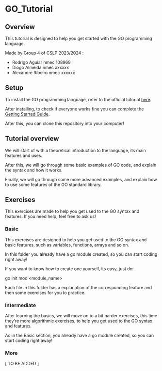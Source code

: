 # GO_Tutorial

## Overview

This tutorial is designed to help you get started with the GO programming language.

Made by Group 4 of CSLP 2023/2024 :

- Rodrigo Aguiar nmec 108969
- Diogo Almeida nmec xxxxxx
- Alexandre Ribeiro nmec xxxxxx

## Setup 

To install the GO programming language, refer to the official tutorial [here](https://go.dev/doc/installl).

After installing, to check if everyone works fine you can complete the [Getting Started Guide](https://go.dev/doc/tutorial/getting-started).

After this, you can clone this repository into your computer!

## Tutorial overview

We will start of with a theoretical introduction to the language, its main features and uses.

After this, we will go through some basic examples of GO code, and explain the syntax and how it works.

Finally, we will go through some more advanced examples, and explain how to use some features of the GO standard library.

## Exercises

This exercises are made to help you get used to the GO syntax and features.
If you need help, feel free to ask us!

### Basic

This exercises are designed to help you get used to the GO syntax and basic features, such as variables, functions, arrays and so on.

In this folder you already have a go module created, so you can start coding right away!

If you want to know how to create one yourself, its easy, just do:

go init mod <module_name>

Each file in this folder has a explanation of the corresponding feature and then some exercises for you to practice.

### Intermediate

After learning the basics, we will move on to a bit harder exercises, this time they're more algorithmic exercises, to help you get used to the GO syntax and features.

As in the Basic section, you already have a go module created, so you can start coding right away!


### More 

[ TO BE ADDED ]





